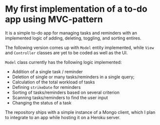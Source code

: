 # My first implementation of a to-do app using MVC-pattern

It is a simple to-do app for managing tasks and reminders with an implemented logic of adding, deleting, toggling, and sorting entires. 

The following version comes up with `Model` entity implemented, while `View` and `Controller` classes are yet to be coded as well as the UI.

`Model` class currently has the following logic implemented:

- Addition of a single task / reminder
- Deletion of single or many tasks/reminders in a single query;
- Calculation of the total workload of tasks
- Defining `strikeDate` for reminders
- Sorting of tasks/reminders based on several criterion
- Scanning tasks/reminders to find the user input
- Changing the status of a task

The repository ships with a simple instance of a Mongo client, which I plan to integrate to an app while hosting it on a Heroku server.

